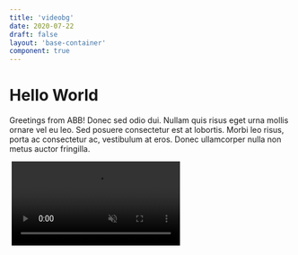 ```yaml
---
title: 'videobg'
date: 2020-07-22
draft: false
layout: 'base-container'
component: true
---
```


<div class="videobg">
    <div class="container-xxl">
        <div class="videobg-body">
            <h1>Hello World</h1>
            <p>Greetings from ABB! Donec sed odio dui. Nullam quis risus eget urna mollis ornare vel eu leo. Sed posuere consectetur est at lobortis. Morbi leo risus, porta ac consectetur ac, vestibulum at eros. Donec ullamcorper nulla non metus auctor fringilla.</p>
        </div>
        <div aria-hidden="true" class="videobg-screen">
            <img alt="" class="videobg-placeholder" src="/img/placeholder/placeholder-videobg.jpg" />
            <video autoplay loop muted playsInline class="videobg-video" src="/img/videos/placeholder-videobg.mp4"></video>
        </div>
    </div>
</div>

